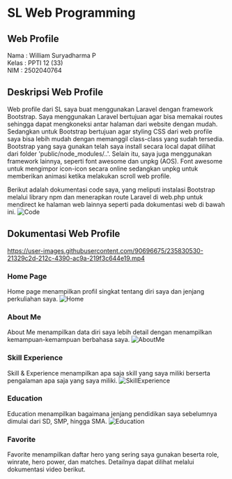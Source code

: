 # SL Web Programming
## Web Profile

Nama    : William Suryadharma P <br>
Kelas   : PPTI 12 (33) <br>
NIM     : 2502040764 

## Deskripsi Web Profile 
Web profile dari SL saya buat menggunakan Laravel dengan framework Bootstrap. Saya menggunakan Laravel bertujuan agar bisa memakai routes sehingga dapat mengkoneksi antar halaman dari website dengan mudah. Sedangkan untuk Bootstrap bertujuan agar styling CSS dari web profile saya bisa lebih mudah dengan memanggil class-class yang sudah tersedia. Bootstrap yang saya gunakan telah saya install secara local dapat dilihat dari folder 'public/node_modules/..'. Selain itu, saya juga menggunakan framework lainnya, seperti font awesome dan unpkg (AOS). Font awesome untuk mengimpor icon-icon secara online sedangkan unpkg untuk memberikan animasi ketika melakukan scroll web profile.

Berikut adalah dokumentasi code saya, yang meliputi instalasi Bootstrap melalui library npm dan menerapkan route Laravel di web.php untuk mendirect ke halaman web lainnya seperti pada dokumentasi web di bawah ini. 
![Code](https://github.com/liam3333/Profile/blob/main/Dokumentasi/CodeDocumentation.jpg)

## Dokumentasi Web Profile
https://user-images.githubusercontent.com/90696675/235830530-21329c2d-212c-4390-ac9a-219f3c644e19.mp4

### Home Page
Home page menampilkan profil singkat tentang diri saya dan jenjang perkuliahan saya.
![Home](https://github.com/liam3333/Profile/blob/main/Dokumentasi/HomePage.jpg)

### About Me
About Me menampilkan data diri saya lebih detail dengan menampilkan kemampuan-kemampuan berbahasa saya.
![AboutMe](https://github.com/liam3333/Profile/blob/main/Dokumentasi/AboutMe.jpg)

### Skill Experience
Skill & Experience menampilkan apa saja skill yang saya miliki berserta pengalaman apa saja yang saya miliki.
![SkillExperience](https://github.com/liam3333/Profile/blob/main/Dokumentasi/SkillExperience.jpg)

### Education
Education menampilkan bagaimana jenjang pendidikan saya sebelumnya dimulai dari SD, SMP, hingga SMA.
![Education](https://github.com/liam3333/Profile/blob/main/Dokumentasi/Education.jpg)

### Favorite
Favorite menampilkan daftar hero yang sering saya gunakan beserta role, winrate, hero power, dan matches. Detailnya dapat dilihat melalui dokumentasi video berikut.
